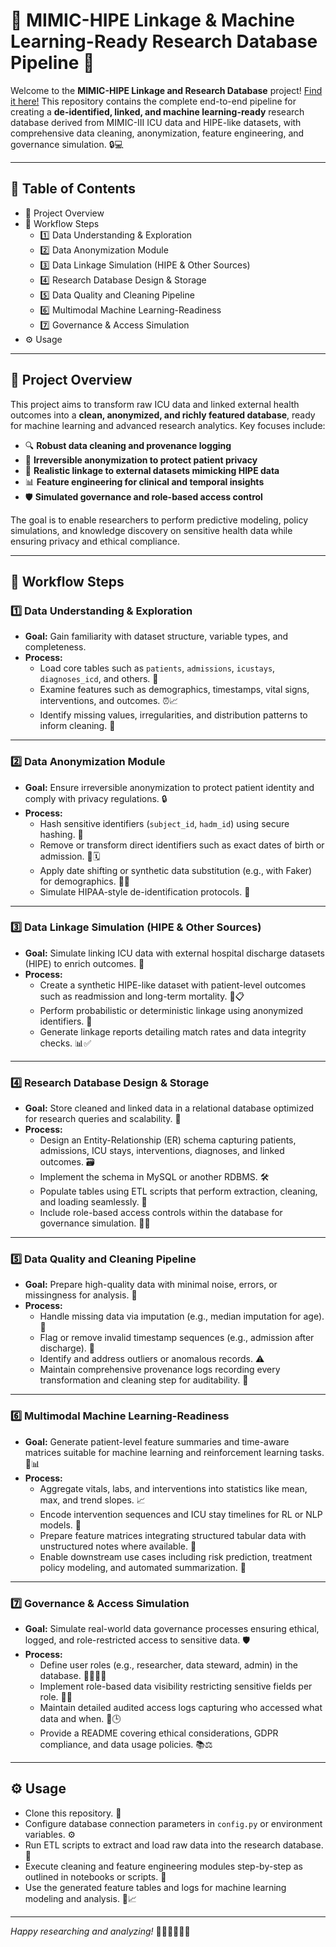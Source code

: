 # 🏥 MIMIC-HIPE Linkage & Machine Learning-Ready Research Database Pipeline 🚀

Welcome to the **MIMIC-HIPE Linkage and Research Database** project! [Find it here!](https://github.com/AyushiKashyapp/MIMIC-HIPE-Linkage/blob/main/MMIS/eda.ipynb)
This repository contains the complete end-to-end pipeline for creating a **de-identified, linked, and machine learning-ready** research database derived from MIMIC-III ICU data and HIPE-like datasets, with comprehensive data cleaning, anonymization, feature engineering, and governance simulation. 🔒💻

---

## 📑 Table of Contents

- 🚦 Project Overview 
- 🔄 Workflow Steps  
  - 1️⃣ Data Understanding & Exploration
  - 2️⃣ Data Anonymization Module 
  - 3️⃣ Data Linkage Simulation (HIPE & Other Sources)
  - 4️⃣ Research Database Design & Storage
  - 5️⃣ Data Quality and Cleaning Pipeline 
  - 6️⃣ Multimodal Machine Learning-Readiness 
  - 7️⃣ Governance & Access Simulation
- ⚙️ Usage
---

## 🚦 Project Overview

This project aims to transform raw ICU data and linked external health outcomes into a **clean, anonymized, and richly featured database**, ready for machine learning and advanced research analytics. Key focuses include:

- 🔍 **Robust data cleaning and provenance logging**  
- 🔐 **Irreversible anonymization to protect patient privacy**  
- 🔗 **Realistic linkage to external datasets mimicking HIPE data**  
- 📊 **Feature engineering for clinical and temporal insights**  
- 🛡️ **Simulated governance and role-based access control**  

The goal is to enable researchers to perform predictive modeling, policy simulations, and knowledge discovery on sensitive health data while ensuring privacy and ethical compliance.

---

## 🔄 Workflow Steps

### 1️⃣ Data Understanding & Exploration

- **Goal:** Gain familiarity with dataset structure, variable types, and completeness.  
- **Process:**  
  - Load core tables such as `patients`, `admissions`, `icustays`, `diagnoses_icd`, and others. 📂  
  - Examine features such as demographics, timestamps, vital signs, interventions, and outcomes. ⏰📈  
  - Identify missing values, irregularities, and distribution patterns to inform cleaning. 🧹

---

### 2️⃣ Data Anonymization Module

- **Goal:** Ensure irreversible anonymization to protect patient identity and comply with privacy regulations. 🔒  
- **Process:**  
  - Hash sensitive identifiers (`subject_id`, `hadm_id`) using secure hashing. 🔑  
  - Remove or transform direct identifiers such as exact dates of birth or admission. 🚫🗓️  
  - Apply date shifting or synthetic data substitution (e.g., with Faker) for demographics. 🧙‍♂️  
  - Simulate HIPAA-style de-identification protocols. 🏥

---

### 3️⃣ Data Linkage Simulation (HIPE & Other Sources)

- **Goal:** Simulate linking ICU data with external hospital discharge datasets (HIPE) to enrich outcomes. 🔗  
- **Process:**  
  - Create a synthetic HIPE-like dataset with patient-level outcomes such as readmission and long-term mortality. 🏥📋  
  - Perform probabilistic or deterministic linkage using anonymized identifiers. 🧩  
  - Generate linkage reports detailing match rates and data integrity checks. 📊✅

---

### 4️⃣ Research Database Design & Storage

- **Goal:** Store cleaned and linked data in a relational database optimized for research queries and scalability. 💾  
- **Process:**  
  - Design an Entity-Relationship (ER) schema capturing patients, admissions, ICU stays, interventions, diagnoses, and linked outcomes. 🗃️  
  - Implement the schema in MySQL or another RDBMS. 🛠️  
  - Populate tables using ETL scripts that perform extraction, cleaning, and loading seamlessly. 🔄  
  - Include role-based access controls within the database for governance simulation. 👥🔐

---

### 5️⃣ Data Quality and Cleaning Pipeline

- **Goal:** Prepare high-quality data with minimal noise, errors, or missingness for analysis. 🧼  
- **Process:**  
  - Handle missing data via imputation (e.g., median imputation for age). 💉  
  - Flag or remove invalid timestamp sequences (e.g., admission after discharge). 🚩  
  - Identify and address outliers or anomalous records. ⚠️  
  - Maintain comprehensive provenance logs recording every transformation and cleaning step for auditability. 📝

---

### 6️⃣ Multimodal Machine Learning-Readiness

- **Goal:** Generate patient-level feature summaries and time-aware matrices suitable for machine learning and reinforcement learning tasks. 🤖📊  
- **Process:**  
  - Aggregate vitals, labs, and interventions into statistics like mean, max, and trend slopes. 📈  
  - Encode intervention sequences and ICU stay timelines for RL or NLP models. 🧠  
  - Prepare feature matrices integrating structured tabular data with unstructured notes where available. 📑  
  - Enable downstream use cases including risk prediction, treatment policy modeling, and automated summarization. 🎯

---

### 7️⃣ Governance & Access Simulation

- **Goal:** Simulate real-world data governance processes ensuring ethical, logged, and role-restricted access to sensitive data. 🛡️  
- **Process:**  
  - Define user roles (e.g., researcher, data steward, admin) in the database. 👩‍💻👨‍💼  
  - Implement role-based data visibility restricting sensitive fields per role. 🚫👀  
  - Maintain detailed audited access logs capturing who accessed what data and when. 📜🕒  
  - Provide a README covering ethical considerations, GDPR compliance, and data usage policies. 📚⚖️

---

## ⚙️ Usage

- Clone this repository. 🐑  
- Configure database connection parameters in `config.py` or environment variables. ⚙️  
- Run ETL scripts to extract and load raw data into the research database. 🚀  
- Execute cleaning and feature engineering modules step-by-step as outlined in notebooks or scripts. 🧹  
- Use the generated feature tables and logs for machine learning modeling and analysis. 🤖📈

---

*Happy researching and analyzing!* 🎉🚀👩‍⚕️👨‍⚕️
